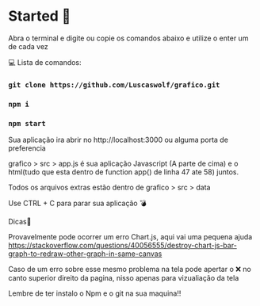 # Started 🔧

Abra o terminal e digite ou copie os comandos abaixo e utilize o enter um de cada vez

💻 Lista de comandos:

### `git clone https://github.com/Luscaswolf/grafico.git`

### `npm i`

### `npm start`

Sua aplicação ira abrir no http://localhost:3000 ou alguma porta de preferencia

grafico > src > app.js é sua aplicação Javascript (A parte de cima) e o html(tudo que esta dentro de function app() de linha 47 ate 58) juntos.

Todos os arquivos extras estão dentro de grafico > src > data

Use CTRL + C para parar sua aplicação 💣

Dicas🤡

Provavelmente pode ocorrer um erro Chart.js, aqui vai uma pequena ajuda
https://stackoverflow.com/questions/40056555/destroy-chart-js-bar-graph-to-redraw-other-graph-in-same-canvas

Caso de um erro sobre esse mesmo problema na tela pode apertar o ❌ no canto superior direito da pagina, nisso apenas para vizualiação da tela

Lembre de ter instalo o Npm e o git na sua maquina‼️
